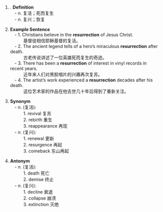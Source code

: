 1. . **Definition**  
     - _n._ 复活；死而复生  
     - _n._ 复兴；恢复
    
2. **Example Sentence**  
     - 1. Christians believe in the **resurrection** of Jesus Christ.  
       基督徒相信耶稣基督的复活。  
     - 2. The ancient legend tells of a hero’s miraculous **resurrection** after death.  
       古老传说讲述了一位英雄死而复生的奇迹。  
     - 3. There has been a **resurrection** of interest in vinyl records in recent years.  
       近年来人们对黑胶唱片的兴趣再次复苏。  
     - 4. The artist’s work experienced a **resurrection** decades after his death.  
       这位艺术家的作品在他去世几十年后得到了重新关注。
    
3. **Synonym**  
     - _n._ (复活):  
       1. revival 复苏  
       2. rebirth 重生  
       3. reappearance 再现  
     - _n._ (复兴):  
       1. renewal 更新  
       2. resurgence 再起  
       3. comeback 东山再起
    
4. **Antonym**  
     - _n._ (复活):  
       1. death 死亡  
       2. demise 终止  
     - _n._ (复兴):  
       1. decline 衰退  
       2. collapse 崩溃  
       3. extinction 灭绝
    
